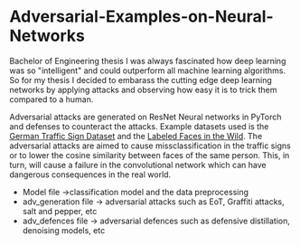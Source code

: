 # Adversarial-Examples-on-Neural-Networks
Bachelor of Engineering thesis
I was always fascinated how deep learning was so "intelligent" and could outperform all machine learning algorithms. So for my thesis I decided to embarass the cutting edge deep learning networks by applying attacks and observing how easy it is to trick them compared to a human.

Adversarial attacks are generated on ResNet Neural networks in PyTorch and defenses to counteract the attacks. Example datasets used is the [German Traffic Sign Dataset](http://benchmark.ini.rub.de/?section=gtsrb&subsection=dataset) and the [Labeled Faces in the Wild](http://vis-www.cs.umass.edu/lfw/). The adversarial attacks are aimed to cause missclassification in the traffic signs or to lower the cosine similarity between faces of the same person. This, in turn, will cause a failure in the convolutional network which can have dangerous consequences in the real world.

*  Model file ->classification model and the data preprocessing
*  adv_generation file -> adversarial attacks such as EoT, Graffiti attacks, salt and pepper, etc
*  adv_defences file -> adversarial defences such as defensive distillation, denoising models, etc
